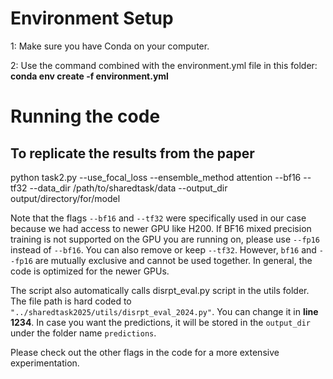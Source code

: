 # Environment Setup
1: Make sure you have Conda on your computer.

2: Use the command combined with the environment.yml file in this folder: **conda env create -f environment.yml**

# Running the code

## To replicate the results from the paper

python task2.py --use_focal_loss --ensemble_method attention --bf16 --tf32 --data_dir /path/to/sharedtask/data --output_dir output/directory/for/model 

Note that the flags ``--bf16`` and ``--tf32`` were specifically used in our case because we had access to newer GPU like H200. If BF16 mixed precision training is not supported on the GPU you are running on, please use ``--fp16`` instead of ``--bf16``. You can also remove or keep ``--tf32``. However, ``bf16`` and ``--fp16`` are mutually exclusive and cannot be used together. In general, the code is optimized for the newer GPUs.

The script also automatically calls disrpt_eval.py script in the utils folder. The file path is hard coded to ``"../sharedtask2025/utils/disrpt_eval_2024.py"``. You can change it in **line 1234**. In case you want the predictions, it will be stored in the ``output_dir`` under the folder name ``predictions``.



Please check out the other flags in the code for a more extensive experimentation. 